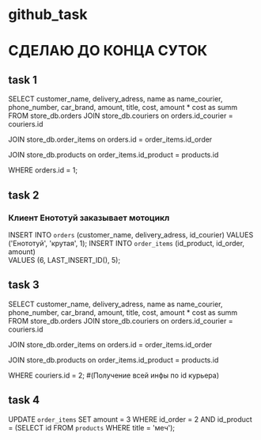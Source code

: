 # github_task
# СДЕЛАЮ ДО КОНЦА СУТОК

## task 1

SELECT customer_name, delivery_adress, name as name_courier, phone_number, car_brand, amount, title, cost, amount * cost as summ FROM store_db.orders 
JOIN store_db.couriers on orders.id_courier = couriers.id 

JOIN store_db.order_items
on orders.id = order_items.id_order

JOIN store_db.products
on order_items.id_product = products.id

WHERE orders.id = 1;

## task 2
### Клиент Енототуй заказывает мотоцикл
INSERT INTO `orders` 
(customer_name, delivery_adress, id_courier) 
VALUES ('Енототуй', 'крутая', 1); 
INSERT INTO `order_items` 
(id_product, id_order, amount)  
VALUES (6, LAST_INSERT_ID(), 5); 

## task 3 
SELECT customer_name, delivery_adress, name as name_courier, phone_number, car_brand, amount, title, cost, amount * cost as summ FROM store_db.orders 
JOIN store_db.couriers on orders.id_courier = couriers.id

JOIN store_db.order_items
on orders.id = order_items.id_order

JOIN store_db.products
on order_items.id_product = products.id

WHERE couriers.id = 2; #(Получение всей инфы по id курьера)

## task 4 

UPDATE `order_items` SET amount = 3 WHERE id_order = 2 AND id_product = (SELECT id FROM `products` WHERE title = 'меч');

